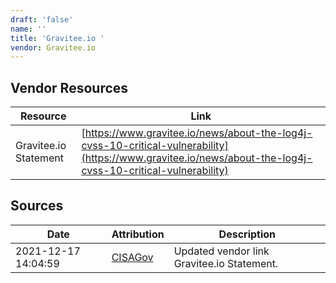 ```yaml
---
draft: 'false'
name: ''
title: 'Gravitee.io '
vendor: Gravitee.io
---
```


## Vendor Resources
| Resource | Link |
| --- | --- |
| Gravitee.io Statement | [https://www.gravitee.io/news/about-the-log4j-cvss-10-critical-vulnerability](https://www.gravitee.io/news/about-the-log4j-cvss-10-critical-vulnerability) |



## Sources
| Date | Attribution | Description |
| --- | --- | --- |
| 2021-12-17 14:04:59 | [CISAGov](https://raw.githubusercontent.com/cisagov/log4j-affected-db/develop/README.md) | Updated vendor link Gravitee.io Statement.  |
